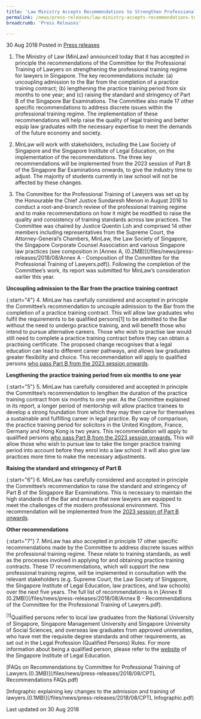```yaml
---
title: 'Law Ministry Accepts Recommendations to Strengthen Professional Training of Lawyers'
permalink: /news/press-releases/law-ministry-accepts-recommendations-to-strengthen-professional/
breadcrumb: 'Press Releases'

---
```



30 Aug 2018 Posted in [Press releases](/news/press-releases)

1. The Ministry of Law (MinLaw) announced today that it has accepted in principle the recommendations of the Committee for the Professional Training of Lawyers on strengthening the professional training regime for lawyers in Singapore. The key recommendations include: (a) uncoupling admission to the Bar from the completion of a practice training contract; (b) lengthening the practice training period from six months to one year; and (c) raising the standard and stringency of Part B of the Singapore Bar Examinations. The Committee also made 17 other specific recommendations to address discrete issues within the professional training regime. The implementation of these recommendations will help raise the quality of legal training and better equip law graduates with the necessary expertise to meet the demands of the future economy and society.

2. MinLaw will work with stakeholders, including the Law Society of Singapore and the Singapore Institute of Legal Education, on the implementation of the recommendations. The three key recommendations will be implemented from the 2023 session of Part B of the Singapore Bar Examinations onwards, to give the industry time to adjust. The majority of students currently in law school will not be affected by these changes.

3. The Committee for the Professional Training of Lawyers was set up by the Honourable the Chief Justice Sundaresh Menon in August 2016 to conduct a root-and-branch review of the professional training regime and to make recommendations on how it might be modified to raise the quality and consistency of training standards across law practices. The Committee was chaired by Justice Quentin Loh and comprised 14 other members including representatives from the Supreme Court, the Attorney-General’s Chambers, MinLaw, the Law Society of Singapore, the Singapore Corporate Counsel Association and various Singapore law practices (see composition in [Annex A, (0.2MB)](/files/news/press-releases/2018/08/Annex A - Composition of the Committee for the Professional Training of Lawyers.pdf)). Following the completion of the Committee’s work, its report was submitted for MinLaw’s consideration earlier this year.

**Uncoupling admission to the Bar from the practice training contract**

{:start="4"}
4. MinLaw has carefully considered and accepted in principle the Committee’s recommendation to uncouple admission to the Bar from the completion of a practice training contract. This will allow law graduates who fulfil the requirements to be qualified persons[1] to be admitted to the Bar without the need to undergo practice training, and will benefit those who intend to pursue alternative careers. Those who wish to practise law would still need to complete a practice training contract before they can obtain a practising certificate. The proposed change recognises that a legal education can lead to different career pathways, and allows law graduates greater flexibility and choice. This recommendation will apply to qualified persons <u>who pass Part B from the 2023 session onwards</u>.

**Lengthening the practice training period from six months to one year**

{:start="5"}
5. MinLaw has carefully considered and accepted in principle the Committee’s recommendation to lengthen the duration of the practice training contract from six months to one year. As the Committee explained in its report, a longer period of mentorship will allow practice trainees to develop a strong foundation from which they may then carve for themselves a sustainable and fulfilling career in legal practice. By way of comparison, the practice training period for solicitors in the United Kingdom, France, Germany and Hong Kong is two years. This recommendation will apply to qualified persons <u>who pass Part B from the 2023 session onwards.</u> This will allow those who wish to pursue law to take the longer practice training period into account before they enrol into a law school. It will also give law practices more time to make the necessary adjustments.

**Raising the standard and stringency of Part B**

{:start="6"}
6. MinLaw has carefully considered and accepted in principle the Committee’s recommendation to raise the standard and stringency of Part B of the Singapore Bar Examinations. This is necessary to maintain the high standards of the Bar and ensure that new lawyers are equipped to meet the challenges of the modern professional environment. This recommendation will be implemented from the <u>2023 session of Part B onwards</u>.

**Other recommendations**

{:start="7"}
7. MinLaw has also accepted in principle 17 other specific recommendations made by the Committee to address discrete issues within the professional training regime. These relate to training standards, as well as the processes involved in applying for and obtaining practice training contracts. These 17 recommendations, which will support the new professional training regime, will be implemented in consultation with the relevant stakeholders (e.g. Supreme Court, the Law Society of Singapore, the Singapore Institute of Legal Education, law practices, and law schools) over the next five years. The full list of recommendations is in [Annex B (0.2MB)](/files/news/press-releases/2018/08/Annex B - Recommendations of the Committee for the Professional Training of Lawyers.pdf).

<sup>[1]</sup>Qualified persons refer to local law graduates from the National University of Singapore, Singapore Management University and Singapore University of Social Sciences, and overseas law graduates from approved universities, who have met the requisite degree standards and other requirements, as set out in the Legal Profession (Qualified Persons) Rules. For more information about being a qualified person, please refer to the [website](http://www.sile.edu.sg/) of the Singapore Institute of Legal Education.


[FAQs on Recommendations by Committee for Professional Training of Lawyers.(0.3MB)](/files/news/press-releases/2018/08/CPTL Recommendations FAQs.pdf) 

[Infographic explaining key changes to the admission and training of lawyers.(0.1MB)](/files/news/press-releases/2018/08/CPTL Infographic.pdf) 

<p class="right-side-updated">Last updated on 30 Aug 2018
</p>
